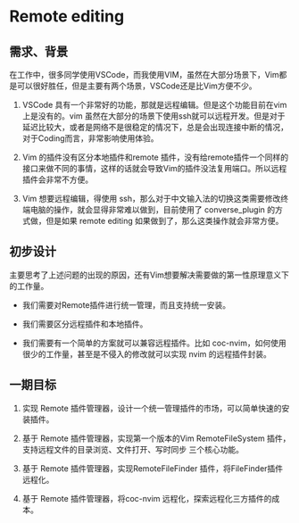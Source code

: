 # Remote editing

## 需求、背景

在工作中，很多同学使用VSCode，而我使用VIM，虽然在大部分场景下，Vim都是可以很好胜任，但是主要有两个场景，VSCode还是比Vim方便不少。

1. VSCode 具有一个非常好的功能，那就是远程编辑。但是这个功能目前在vim上是没有的。vim 虽然在大部分的场景下使用ssh就可以远程开发。但是对于延迟比较大，或者是网络不是很稳定的情况下，总是会出现连接中断的情况，对于Coding而言，非常影响使用体验。

2. Vim 的插件没有区分本地插件和remote 插件，没有给remote插件一个同样的接口来做不同的事情，这样的话就会导致Vim的插件没法复用端口。所以远程插件会非常不方便。

3. Vim 想要远程编辑，得使用 ssh，那么对于中文输入法的切换这类需要修改终端电脑的操作，就会显得非常难以做到，目前使用了 converse_plugin 的方式做，但是如果 remote editing 如果做到了，那么这类操作就会非常方便。


## 初步设计

主要思考了上述问题的出现的原因，还有Vim想要解决需要做的第一性原理意义下的工作量。

- 我们需要对Remote插件进行统一管理，而且支持统一安装。

- 我们需要区分远程插件和本地插件。

- 我们需要有一个简单的方案就可以兼容远程插件。比如 coc-nvim，如何使用很少的工作量，甚至是不侵入的修改就可以实现 nvim 的远程插件封装。

## 一期目标

1. 实现 Remote 插件管理器，设计一个统一管理插件的市场，可以简单快速的安装插件。

2. 基于 Remote 插件管理器，实现第一个版本的Vim RemoteFileSystem 插件，支持远程文件的目录浏览、文件打开、写时同步 三个核心功能。

3. 基于 Remote 插件管理器，实现RemoteFileFinder 插件，将FileFinder插件远程化。

4. 基于 Remote 插件管理器，将coc-nvim 远程化，探索远程化三方插件的成本。
